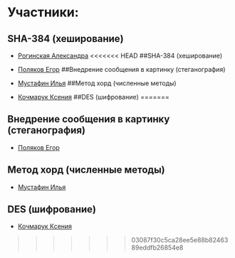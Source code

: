 # Участники:

  
## SHA-384 (хеширование)

* [Рогинская Александра](https://github.com/cyber-shrimp)
<<<<<<< HEAD
##SHA-384 (хеширование)

* [Поляков Егор](https://github.com/CptTos)
##Внедрение сообщения в картинку (стеганография)

* [Мустафин Илья](https://github.com/Samishirei)
##Метод хорд (численные методы)

* [Кочмарук Ксения](https://github.com/Ramfurt)
##DES (шифрование)
=======
  
## Внедрение сообщения в картинку (стеганография)

* [Поляков Егор](https://github.com/CptTos)
  
## Метод хорд (численные методы)

* [Мустафин Илья](https://github.com/Samishirei)
  
## DES (шифрование)

* [Кочмарук Ксения](https://github.com/Ramfurt)
>>>>>>> 03087f30c5ca28ee5e88b8246389eddfb26854e8
